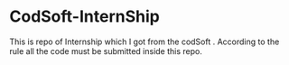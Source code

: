 # CodSoft-InternShip
This is repo of Internship which I got from the codSoft . According to the rule all the code must be submitted inside this repo.    
